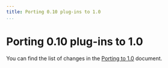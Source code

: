 ```yaml
---
title: Porting 0.10 plug-ins to 1.0
...
```


# Porting 0.10 plug-ins to 1.0

You can find the list of changes in the [Porting
to 1.0](http://cgit.freedesktop.org/gstreamer/gstreamer/tree/docs/random/porting-to-1.0.txt)
document.
